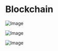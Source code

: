 # Blockchain
![Image](https://github.com/user-attachments/assets/bfbe46f1-a494-41b1-bc35-cd949a32aafe)

![Image](https://github.com/user-attachments/assets/12a44bf3-fc95-45c7-994f-1c634fd6bca0)

![Image](https://github.com/user-attachments/assets/87347351-6777-4e96-809d-36eb180b964d)
